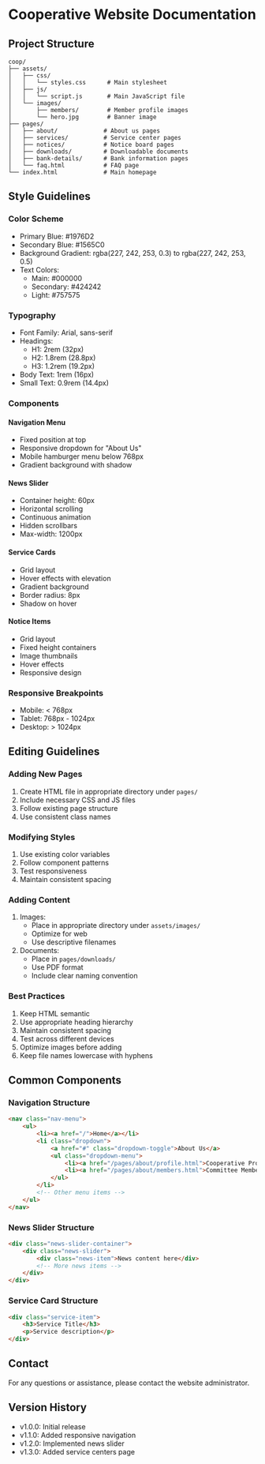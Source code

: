# Cooperative Website Documentation

## Project Structure
```
coop/
├── assets/
│   ├── css/
│   │   └── styles.css      # Main stylesheet
│   ├── js/
│   │   └── script.js       # Main JavaScript file
│   └── images/
│       ├── members/        # Member profile images
│       └── hero.jpg        # Banner image
├── pages/
│   ├── about/             # About us pages
│   ├── services/          # Service center pages
│   ├── notices/           # Notice board pages
│   ├── downloads/         # Downloadable documents
│   ├── bank-details/      # Bank information pages
│   └── faq.html           # FAQ page
└── index.html             # Main homepage
```

## Style Guidelines

### Color Scheme
- Primary Blue: #1976D2
- Secondary Blue: #1565C0
- Background Gradient: rgba(227, 242, 253, 0.3) to rgba(227, 242, 253, 0.5)
- Text Colors: 
  - Main: #000000
  - Secondary: #424242
  - Light: #757575

### Typography
- Font Family: Arial, sans-serif
- Headings:
  - H1: 2rem (32px)
  - H2: 1.8rem (28.8px)
  - H3: 1.2rem (19.2px)
- Body Text: 1rem (16px)
- Small Text: 0.9rem (14.4px)

### Components

#### Navigation Menu
- Fixed position at top
- Responsive dropdown for "About Us"
- Mobile hamburger menu below 768px
- Gradient background with shadow

#### News Slider
- Container height: 60px
- Horizontal scrolling
- Continuous animation
- Hidden scrollbars
- Max-width: 1200px

#### Service Cards
- Grid layout
- Hover effects with elevation
- Gradient background
- Border radius: 8px
- Shadow on hover

#### Notice Items
- Grid layout
- Fixed height containers
- Image thumbnails
- Hover effects
- Responsive design

### Responsive Breakpoints
- Mobile: < 768px
- Tablet: 768px - 1024px
- Desktop: > 1024px

## Editing Guidelines

### Adding New Pages
1. Create HTML file in appropriate directory under `pages/`
2. Include necessary CSS and JS files
3. Follow existing page structure
4. Use consistent class names

### Modifying Styles
1. Use existing color variables
2. Follow component patterns
3. Test responsiveness
4. Maintain consistent spacing

### Adding Content
1. Images:
   - Place in appropriate directory under `assets/images/`
   - Optimize for web
   - Use descriptive filenames
2. Documents:
   - Place in `pages/downloads/`
   - Use PDF format
   - Include clear naming convention

### Best Practices
1. Keep HTML semantic
2. Use appropriate heading hierarchy
3. Maintain consistent spacing
4. Test across different devices
5. Optimize images before adding
6. Keep file names lowercase with hyphens

## Common Components

### Navigation Structure
```html
<nav class="nav-menu">
    <ul>
        <li><a href="/">Home</a></li>
        <li class="dropdown">
            <a href="#" class="dropdown-toggle">About Us</a>
            <ul class="dropdown-menu">
                <li><a href="/pages/about/profile.html">Cooperative Profile</a></li>
                <li><a href="/pages/about/members.html">Committee Members</a></li>
            </ul>
        </li>
        <!-- Other menu items -->
    </ul>
</nav>
```

### News Slider Structure
```html
<div class="news-slider-container">
    <div class="news-slider">
        <div class="news-item">News content here</div>
        <!-- More news items -->
    </div>
</div>
```

### Service Card Structure
```html
<div class="service-item">
    <h3>Service Title</h3>
    <p>Service description</p>
</div>
```

## Contact
For any questions or assistance, please contact the website administrator.

## Version History
- v1.0.0: Initial release
- v1.1.0: Added responsive navigation
- v1.2.0: Implemented news slider
- v1.3.0: Added service centers page 